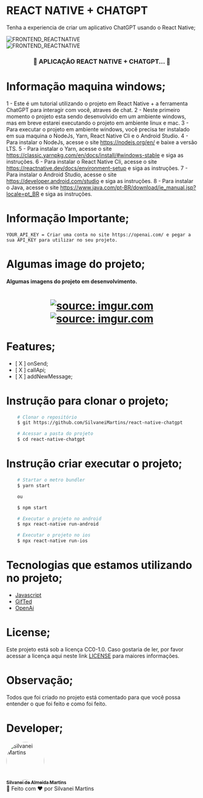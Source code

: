 # REACT NATIVE + CHATGPT

Tenha a experiencia de criar um aplicativo ChatGPT usando o React Native;

![FRONTEND_REACTNATIVE](https://img.shields.io/badge/FRONTEND-REACTNATIVE-blue.svg)
<br />
![FRONTEND_REACTNATIVE](https://i.imgur.com/DImnsk5.png)

<h3 align="center">
	🚧  APLICAÇÃO REACT NATIVE + CHATGPT...  🚧
</h3>

# Informação maquina windows;
1 - Este é um tutorial utilizando o projeto em React Native + a ferramenta ChatGPT para interagir com você, atraves de chat.
2 - Neste primeiro momento o projeto esta sendo desenvolvido em um ambiente windows, mas em breve estarei executando o projeto em
ambiente linux e mac.
3 - Para executar o projeto em ambiente windows, você precisa ter instalado em sua maquina o NodeJs, Yarn, React Native Cli e o Android Studio.
4 - Para instalar o NodeJs, acesse o site https://nodejs.org/en/ e baixe a versão LTS.
5 - Para instalar o Yarn, acesse o site https://classic.yarnpkg.com/en/docs/install/#windows-stable e siga as instruções.
6 - Para instalar o React Native Cli, acesse o site https://reactnative.dev/docs/environment-setup e siga as instruções.
7 - Para instalar o Android Studio, acesse o site https://developer.android.com/studio e siga as instruções.
8 - Para instalar o Java, acesse o site https://www.java.com/pt-BR/download/ie_manual.jsp?locale=pt_BR e siga as instruções.

# Informação Importante;

    YOUR_API_KEY = Criar uma conta no site https://openai.com/ e pegar a sua API_KEY para utilizar no seu projeto.

# Algumas image do projeto;
<h4 align="left">
	Algumas imagens do projeto em desenvolvimento.
</h4>

<h1 align="center">
 	<a href="https://imgur.com/wm30rXs"><img src="https://i.imgur.com/wm30rXs.png" title="source: imgur.com" /></a>
	<br />
	<a href="https://imgur.com/mV5QGP9"><img src="https://i.imgur.com/mV5QGP9.png" title="source: imgur.com" /></a>
	<br />
</h1>

# Features;
-   [ X ] onSend;
-   [ X ] callApi;
-   [ X ] addNewMessage;

# Instrução para clonar o projeto;
```bash
    # Clonar o repositório
    $ git https://github.com/SilvaneiMartins/react-native-chatgpt

    # Acessar a pasta do projeto
    $ cd react-native-chatgpt
```

# Instrução criar executar o projeto;
```bash
    # Startar o metro bundler
    $ yarn start

    ou

    $ npm start

    # Executar o projeto no android
    $ npx react-native run-android

    # Executar o projeto no ios
    $ npx react-native run-ios
```

# Tecnologias que estamos utilizando no projeto;
-   [Javascript](https://developer.mozilla.org/pt-BR/docs/Web/JavaScript)
-   [GifTed](https://github.com/FaridSafi/react-native-gifted-chat)
-   [OpenAi](https://platform.openai.com/docs/introduction)

# License;
Este projeto está sob a licença CC0-1.0. Caso gostaria de ler, por favor acessar a licença aqui neste link [LICENSE](https://github.com/SilvaneiMartins/react-native-chatgpt/blob/master/LICENSE) para maiores informações.

# Observação;

Todos que foi criado no projeto está comentado para que você possa entender o que foi feito e como foi feito.

# Developer;
<a href="https://github.com/SilvaneiMartins">
    <img
        style="border-radius:50%"
        src="https://github.com/SilvaneiMartins.png"
        width="100px;"
        alt="Silvanei Martins"
    />
    <br />
    <sub>
        <b>Silvanei de Almeida Martins</b>
    </sub>
    <br />
</a>
    🚀
 </a>
Feito com ❤️ por Silvanei Martins
